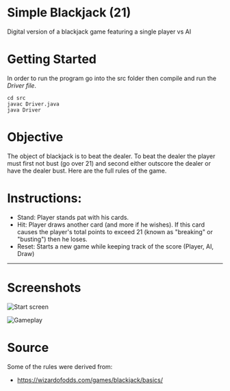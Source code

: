 # Simple Blackjack (21)
Digital version of a blackjack game featuring a single player vs AI

# Getting Started
In order to run the program go into the src folder then compile and run the *Driver file*.
``` shell
cd src
javac Driver.java
java Driver
```

# Objective
The object of blackjack is to beat the dealer. To beat the dealer the player must first not bust (go over 21) and second either outscore the dealer or have the dealer bust. Here are the full rules of the game.


# Instructions:
* Stand: Player stands pat with his cards.
* Hit: Player draws another card (and more if he wishes). If this card causes the player's total points to exceed 21 (known as "breaking" or "busting") then he loses.
* Reset: Starts a new game while keeping track of the score (Player, AI, Draw)

-------------

# Screenshots
![Start screen](./pic00.png "Start Screen")

![Gameplay](./pic01.png "Gameplay")

# Source
Some of the rules were derived from:
* https://wizardofodds.com/games/blackjack/basics/